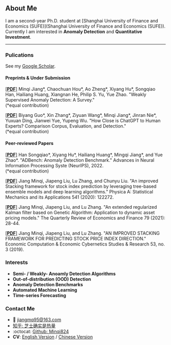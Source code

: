 ## About Me
I am a second-year Ph.D. student at [Shanghai University of Finance and Economics (SUFE)](Shanghai University of Finance and Economics (SUFE)). 
Currently I am interested in **Anomaly Detection** and **Quantitative Investment**.  

***
### Pulications
See my [Google Scholar](https://scholar.google.com/citations?user=OBdS69UAAAAJ&hl=en). 
#### Preprints & Under Submission
[[**PDF**]](https://arxiv.org/abs/2302.04549) Minqi Jiang*, Chaochuan Hou*, Ao Zheng*, Xiyang Hu*, Songqiao Han, Hailiang Huang, Xiangnan He, Philip S. Yu, Yue Zhao. "Weakly Supervised Anomaly Detection: A Survey."  
(\*equal contribution)  


[[**PDF**]](https://arxiv.org/abs/2301.07597) Biyang Guo*, Xin Zhang*, Ziyuan Wang*, Minqi Jiang*, Jinran Nie*, Yuxuan Ding, Jianwei
Yue, Yupeng Wu. "How Close is ChatGPT to Human Experts? Comparison Corpus, Evaluation, and Detection."  
(\*equal contribution)  


#### Peer-reviewed Papers
[[**PDF**]](https://arxiv.org/abs/2206.09426) Han Songqiao*, Xiyang Hu*, Hailiang Huang*, Mingqi Jiang*, and Yue Zhao*. "ADBench: Anomaly Detection Benchmark." Advances in Neural Information Processing Syste (NeurIPS), 2022.  
(\*equal contribution)  


[[**PDF**]](https://www.sciencedirect.com/science/article/abs/pii/S0378437119313093) Jiang Minqi, Jiapeng Liu, Lu Zhang, and Chunyu Liu. "An improved Stacking framework for stock index prediction by leveraging tree-based ensemble models and deep learning algorithms." Physica A: Statistical Mechanics and its Applications 541 (2020): 122272.  


[[**PDF**]](https://www.sciencedirect.com/science/article/abs/pii/S1062976920301757) Jiang Minqi, Jiapeng Liu, and Lu Zhang. "An extended regularized Kalman filter based on Genetic Algorithm: Application to dynamic asset pricing models." The Quarterly Review of Economics and Finance 79 (2021): 28-44.  


[[**PDF**]](https://web.p.ebscohost.com/abstract?direct=true&profile=ehost&scope=site&authtype=crawler&jrnl=0424267X&AN=139043153&h=ggCvHvtJmIlD0UKxuOy5bIVMJASAG%2f4%2f4xJyGB3KmvaLYF6NH9pFNkD2pOCNlyypD5NyEs7ABzOJUQeezqKH5A%3d%3d&crl=c&resultNs=AdminWebAuth&resultLocal=ErrCrlNotAuth&crlhashurl=login.aspx%3fdirect%3dtrue%26profile%3dehost%26scope%3dsite%26authtype%3dcrawler%26jrnl%3d0424267X%26AN%3d139043153) Jiang Minqi, Jiapeng Liu, and Lu Zhang. "AN IMPROVED STACKING FRAMEWORK FOR PREDICTING STOCK PRICE INDEX DIRECTION." Economic Computation & Economic Cybernetics Studies & Research 53, no. 3 (2019).  

### Interests
- **Semi- / Weakly- Anoamly Detection Algorithms**
- **Out-of-distribution (OOD) Detection**
- **Anomaly Detection Benchmarks**
- **Automated Machine Learning**
- **Time-series Forecasting**

### Contact Me
- :email: jiangmq95@163.com
- [知乎: 芝士确实是热量](https://www.zhihu.com/people/jiang-min-qi-56)
- :octocat: [Github: Minqi824](https://github.com/Minqi824)
- **CV**: [English Version](Minqi_CV_English.pdf) / [Chinese Version](Minqi_CV_Chinese.pdf)
